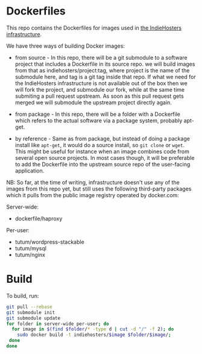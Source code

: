 # Dockerfiles

This repo contains the Dockerfiles for images used in [the IndieHosters infrastructure](https://github.com/indiehosters/infrastructure.git).

We have three ways of building Docker images:

* from source - In this repo, there will be a git submodule to a software project that includes a Dockerfile in its source repo.
    we will build images from that as indiehosters/project:tag, where project is the name of the submodule here, and tag is a git
    tag inside that repo. If what we need for the IndieHosters infrastructure is not available out of the box then we will fork the
    project, and submodule our fork, while at the same time submiting a pull request upstream. As soon as this pull request gets merged
    we will submodule the upstream project directly again.

* from package - In this repo, there will be a folder with a Dockerfile which refers to the actual software via a package system, probably
    apt-get.

* by reference - Same as from package, but instead of doing a package install like `apt-get`, it would do a source install, so `git clone` or
    `wget`. This might be useful for instance when an image combines code from several open source projects. In most cases though, it will be preferable to add the Dockerfile into the upstream source repo of the user-facing application.


NB: So far, at the time of writing, infrastructure doesn't use any of the images from this repo yet, but still uses the following third-party
packages which it pulls from the public image registry operated by docker.com:

Server-wide:

* dockerfile/haproxy

Per-user:

* tutum/wordpress-stackable
* tutum/mysql
* tutum/nginx

# Build

To build, run:

```bash
git pull --rebase
git submodule init
git submodule update
for folder in server-wide per-user; do
  for image in $(find $folder/* -type d | cut -d "/" -f 2); do
    sudo docker build -t indiehosters/$image $folder/$image/;
 done
done
```
